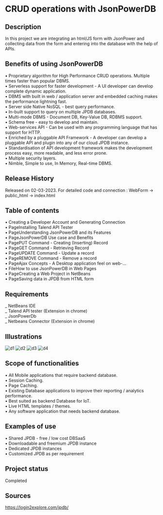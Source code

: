 # CRUD operations with JsonPowerDB

## Description
In this project we are integrating an html/JS form with JsonPower and collecting data from the form and entering into the database with the help of APIs.

## Benefits of using JsonPowerDB 
•	Proprietary algorithm for High Performance CRUD operations. Multiple times faster than popular DBMS.<br>
•	Serverless support for faster development - A UI developer can develop complete dynamic application.<br>
•	DBMS with built in web / application server and embedded caching makes the performance lightning fast.<br>
•	Server side Native NoSQL - best query performance.<br>
•	In-built support to query on multiple JPDB databases.<br>
•	Multi-mode DBMS - Document DB, Key-Value DB, RDBMS support.<br>
•	Schema free - easy to develop and maintain.<br>
•	Web-services API - Can be used with any programming language that has support for HTTP.<br>
•	Enriched by a pluggable API Framework - A developer can develop a pluggable API and plugin into any of our cloud JPDB instance.<br>
•	Standardisation of API development framework makes the development process easy, more readable, and less error prone.<br>
•	Multiple security layers.<br>
•	Nimble, Simple to use, In Memory, Real-time DBMS.<br>

## Release History 
Released on 02-03-2023. For detailed code and connection : WebForm -> public_html -> index.html

## Table of contents
•	Creating a Developer Account and Generating Connection<br>
•	PageInstalling Talend API Tester<br>
•	PageUnderstanding JsonPowerDB and its Features<br>
•	PageJsonPowerDB Use case and Benefits<br>
•	PagePUT Command - Creating (Inserting) Record<br>
•	PageGET Command - Retrieving Record<br>
•	PageUPDATE Command - Update a record<br>
•	PageREMOVE Command - Remove a record<br>
•	PageAjax Concepts - A Desktop application feel on web-...<br>
•	FileHow to use JsonPowerDB in Web Pages<br>
•	PageCreating a Web Project in NetBeans<br>
•	PageSaving data in JPDB from HTML form<br>

## Requirements
_ NetBeans IDE<br>
_ Talend API tester (Extension in chrome)<br>
_ JsonPowerDb<br>
_ Netbeans Connector (Extension in chrome)<br>

## Illustrations
![d1](https://github.com/srushti2404/JSONPOWERDB/demo/d1.png)
![d2](https://github.com/srushti2404/JSONPOWERDB/demo/d2.png)
![d3](https://github.com/srushti2404/JSONPOWERDB/demo/d3.png)
![d4](https://github.com/srushti2404/JSONPOWERDB/demo/d4.png)

## Scope of functionalities 
•	All Mobile applications that require backend database.<br>
•	Session Caching.<br>
•	Page Caching.<br>
•	Existing Database applications to improve their reporting / analytics performance.<br>
•	Best suited as backend Database for IoT.<br>
•	Live HTML templates / themes.<br>
•	Any software application that needs backend database.<br>

## Examples of use
•	Shared JPDB - free / low cost DBSaaS<br>
•	Downloadable and freemium JPDB instance<br>
•	Dedicated JPDB instances <br>
•	Customized JPDB as per requirement <br>

## Project status 
Completed

## Sources
https://login2explore.com/jpdb/

